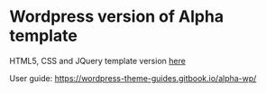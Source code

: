 # Wordpress version of Alpha template

HTML5, CSS and JQuery template version <a href="https://github.com/bronsondunbar/alpha-template">here</a>

User guide: <a href="https://wordpress-theme-guides.gitbook.io/alpha-wp/">https://wordpress-theme-guides.gitbook.io/alpha-wp/</a>
